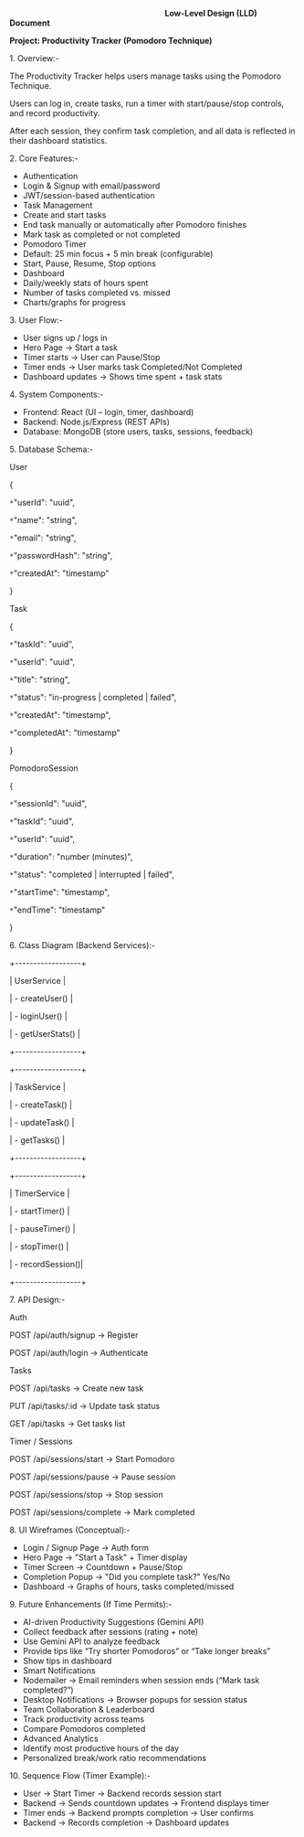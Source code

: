 `                                      `**Low-Level Design (LLD) Document**


**Project: Productivity Tracker (Pomodoro Technique)**

1\. Overview:-

The Productivity Tracker helps users manage tasks using the Pomodoro Technique.

Users can log in, create tasks, run a timer with start/pause/stop controls, and record productivity.

After each session, they confirm task completion, and all data is reflected in their dashboard statistics.

2\. Core Features:-

- Authentication
- Login & Signup with email/password
- JWT/session-based authentication
- Task Management
- Create and start tasks
- End task manually or automatically after Pomodoro finishes
- Mark task as completed or not completed
- Pomodoro Timer
- Default: 25 min focus + 5 min break (configurable)
- Start, Pause, Resume, Stop options
- Dashboard
- Daily/weekly stats of hours spent
- Number of tasks completed vs. missed
- Charts/graphs for progress

3\. User Flow:-

- User signs up / logs in
- Hero Page → Start a task
- Timer starts → User can Pause/Stop
- Timer ends → User marks task Completed/Not Completed
- Dashboard updates → Shows time spent + task stats

4\. System Components:-

- Frontend: React (UI – login, timer, dashboard)
- Backend: Node.js/Express (REST APIs)
- Database: MongoDB (store users, tasks, sessions, feedback)

5\. Database Schema:-

User

{

`*`"userId": "uuid",

`*`"name": "string",

`*`"email": "string",

`*`"passwordHash": "string",

`*`"createdAt": "timestamp"

}

Task

{

`*`"taskId": "uuid",

`*`"userId": "uuid",

`*`"title": "string",

`*`"status": "in-progress | completed | failed",

`*`"createdAt": "timestamp",

`*`"completedAt": "timestamp"

}

PomodoroSession

{

`*`"sessionId": "uuid",

`*`"taskId": "uuid",

`*`"userId": "uuid",

`*`"duration": "number (minutes)",

`*`"status": "completed | interrupted | failed",

`*`"startTime": "timestamp",

`*`"endTime": "timestamp"

}

6\. Class Diagram (Backend Services):-

+------------------+

| UserService      |

| - createUser()   |

| - loginUser()    |

| - getUserStats() |

+------------------+

+------------------+

| TaskService      |

| - createTask()   |

| - updateTask()   |

| - getTasks()     |

+------------------+

+------------------+

| TimerService     |

| - startTimer()   |

| - pauseTimer()   |

| - stopTimer()    |

| - recordSession()|

+------------------+

7\. API Design:-

Auth

POST /api/auth/signup → Register

POST /api/auth/login → Authenticate

Tasks

POST /api/tasks → Create new task

PUT /api/tasks/:id → Update task status

GET /api/tasks → Get tasks list

Timer / Sessions

POST /api/sessions/start → Start Pomodoro

POST /api/sessions/pause → Pause session

POST /api/sessions/stop → Stop session

POST /api/sessions/complete → Mark completed


8\. UI Wireframes (Conceptual):-

- Login / Signup Page → Auth form
- Hero Page → "Start a Task" + Timer display
- Timer Screen → Countdown + Pause/Stop
- Completion Popup → "Did you complete task?" Yes/No
- Dashboard → Graphs of hours, tasks completed/missed

9\. Future Enhancements (If Time Permits):-

- AI-driven Productivity Suggestions (Gemini API)
- Collect feedback after sessions (rating + note)
- Use Gemini API to analyze feedback
- Provide tips like “Try shorter Pomodoros” or “Take longer breaks”
- Show tips in dashboard
- Smart Notifications
- Nodemailer → Email reminders when session ends (“Mark task completed?”)
- Desktop Notifications → Browser popups for session status
- Team Collaboration & Leaderboard
- Track productivity across teams
- Compare Pomodoros completed
- Advanced Analytics
- Identify most productive hours of the day
- Personalized break/work ratio recommendations


10\. Sequence Flow (Timer Example):-

- User → Start Timer → Backend records session start  
- Backend → Sends countdown updates → Frontend displays timer  
- Timer ends → Backend prompts completion → User confirms  
- Backend → Records completion → Dashboard updates

